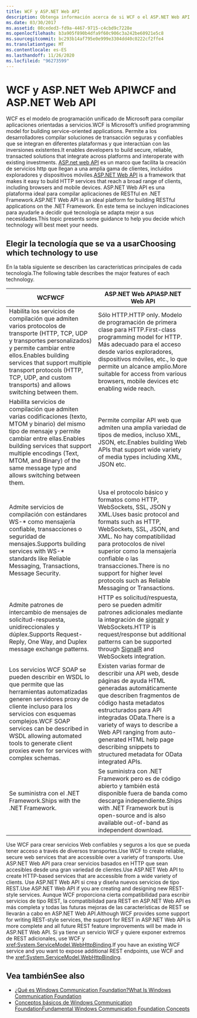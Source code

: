 ```yaml
---
title: WCF y ASP.NET Web API
description: Obtenga información acerca de si WCF o el ASP.NET Web API son más adecuados para sus necesidades mediante la comparación de las características principales de cada tecnología.
ms.date: 03/30/2017
ms.assetid: 08ceded3-fd9a-4467-9715-c4cbd9c7228e
ms.openlocfilehash: b3a905f890b4dfa9f60c906c3a242be60921e5c8
ms.sourcegitcommit: bc293b14af795e0e999e3304dd40c0222cf2ffe4
ms.translationtype: MT
ms.contentlocale: es-ES
ms.lasthandoff: 11/26/2020
ms.locfileid: "96273599"
---
```

# <a name="wcf-and-aspnet-web-api"></a><span data-ttu-id="de27e-103">WCF y ASP.NET Web API</span><span class="sxs-lookup"><span data-stu-id="de27e-103">WCF and ASP.NET Web API</span></span>

<span data-ttu-id="de27e-104">WCF es el modelo de programación unificado de Microsoft para compilar aplicaciones orientadas a servicios.</span><span class="sxs-lookup"><span data-stu-id="de27e-104">WCF is Microsoft’s unified programming model for building service-oriented applications.</span></span> <span data-ttu-id="de27e-105">Permite a los desarrolladores compilar soluciones de transacción seguras y confiables que se integran en diferentes plataformas y que interactúan con las inversiones existentes.</span><span class="sxs-lookup"><span data-stu-id="de27e-105">It enables developers to build secure, reliable, transacted solutions that integrate across platforms and interoperate with existing investments.</span></span> <span data-ttu-id="de27e-106">[ASP.net web API](https://www.asp.net/web-api) es un marco que facilita la creación de servicios http que llegan a una amplia gama de clientes, incluidos exploradores y dispositivos móviles.</span><span class="sxs-lookup"><span data-stu-id="de27e-106">[ASP.NET Web API](https://www.asp.net/web-api) is a framework that makes it easy to build HTTP services that reach a broad range of clients, including browsers and mobile devices.</span></span> <span data-ttu-id="de27e-107">ASP.NET Web API es una plataforma ideal para compilar aplicaciones de RESTful en .NET Framework.</span><span class="sxs-lookup"><span data-stu-id="de27e-107">ASP.NET Web API is an ideal platform for building RESTful applications on the .NET Framework.</span></span> <span data-ttu-id="de27e-108">En este tema se incluyen indicaciones para ayudarle a decidir qué tecnología se adapta mejor a sus necesidades.</span><span class="sxs-lookup"><span data-stu-id="de27e-108">This topic presents some guidance to help you decide which technology will best meet your needs.</span></span>  
  
## <a name="choosing-which-technology-to-use"></a><span data-ttu-id="de27e-109">Elegir la tecnología que se va a usar</span><span class="sxs-lookup"><span data-stu-id="de27e-109">Choosing which technology to use</span></span>  

 <span data-ttu-id="de27e-110">En la tabla siguiente se describen las características principales de cada tecnología.</span><span class="sxs-lookup"><span data-stu-id="de27e-110">The following table describes the major features of each technology.</span></span>  
  
|<span data-ttu-id="de27e-111">WCF</span><span class="sxs-lookup"><span data-stu-id="de27e-111">WCF</span></span>|<span data-ttu-id="de27e-112">ASP.NET Web API</span><span class="sxs-lookup"><span data-stu-id="de27e-112">ASP.NET Web API</span></span>|  
|---------|---------------------|  
|<span data-ttu-id="de27e-113">Habilita los servicios de compilación que admiten varios protocolos de transporte (HTTP, TCP, UDP y transportes personalizados) y permite cambiar entre ellos.</span><span class="sxs-lookup"><span data-stu-id="de27e-113">Enables building services that support multiple transport protocols (HTTP, TCP, UDP, and custom transports) and allows switching between them.</span></span>|<span data-ttu-id="de27e-114">Sólo HTTP.</span><span class="sxs-lookup"><span data-stu-id="de27e-114">HTTP only.</span></span> <span data-ttu-id="de27e-115">Modelo de programación de primera clase para HTTP.</span><span class="sxs-lookup"><span data-stu-id="de27e-115">First-class programming model for HTTP.</span></span> <span data-ttu-id="de27e-116">Más adecuado para el acceso desde varios exploradores, dispositivos móviles, etc., lo que permite un alcance amplio.</span><span class="sxs-lookup"><span data-stu-id="de27e-116">More suitable for access from various browsers, mobile devices etc enabling wide reach.</span></span>|  
|<span data-ttu-id="de27e-117">Habilita servicios de compilación que admiten varias codificaciones (texto, MTOM y binario) del mismo tipo de mensaje y permite cambiar entre ellas.</span><span class="sxs-lookup"><span data-stu-id="de27e-117">Enables building services that support multiple encodings (Text, MTOM, and Binary) of the same message type and allows switching between them.</span></span>|<span data-ttu-id="de27e-118">Permite compilar API web que admiten una amplia variedad de tipos de medios, incluso XML, JSON, etc.</span><span class="sxs-lookup"><span data-stu-id="de27e-118">Enables building Web APIs that support wide variety of media types including XML, JSON etc.</span></span>|  
|<span data-ttu-id="de27e-119">Admite servicios de compilación con estándares WS-\* como mensajería confiable, transacciones o seguridad de mensajes.</span><span class="sxs-lookup"><span data-stu-id="de27e-119">Supports building services with WS-\* standards like Reliable Messaging, Transactions, Message Security.</span></span>|<span data-ttu-id="de27e-120">Usa el protocolo básico y formatos como HTTP, WebSockets, SSL, JSON y XML.</span><span class="sxs-lookup"><span data-stu-id="de27e-120">Uses basic protocol and formats such as HTTP, WebSockets, SSL, JSON, and XML.</span></span> <span data-ttu-id="de27e-121">No hay compatibilidad para protocolos de nivel superior como la mensajería confiable o las transacciones.</span><span class="sxs-lookup"><span data-stu-id="de27e-121">There is no support for higher level protocols such as Reliable Messaging or Transactions.</span></span>|  
|<span data-ttu-id="de27e-122">Admite patrones de intercambio de mensajes de solicitud-respuesta, unidireccionales y dúplex.</span><span class="sxs-lookup"><span data-stu-id="de27e-122">Supports Request-Reply, One Way, and Duplex message exchange patterns.</span></span>|<span data-ttu-id="de27e-123">HTTP es solicitud/respuesta, pero se pueden admitir patrones adicionales mediante la integración de [signalr](https://github.com/SignalR/SignalR) y WebSockets.</span><span class="sxs-lookup"><span data-stu-id="de27e-123">HTTP is request/response but additional patterns can be supported through [SignalR](https://github.com/SignalR/SignalR) and WebSockets integration.</span></span>|  
|<span data-ttu-id="de27e-124">Los servicios WCF SOAP se pueden describir en WSDL lo que permite que las herramientas automatizadas generen servidores proxy de cliente incluso para los servicios con esquemas complejos.</span><span class="sxs-lookup"><span data-stu-id="de27e-124">WCF SOAP services can be described in WSDL allowing automated tools to generate client proxies even for services with complex schemas.</span></span>|<span data-ttu-id="de27e-125">Existen varias formar de describir una API web, desde páginas de ayuda HTML generadas automáticamente que describen fragmentos de código hasta metadatos estructurados para API integradas OData.</span><span class="sxs-lookup"><span data-stu-id="de27e-125">There is a variety of ways to describe a Web API ranging from auto-generated HTML help page describing snippets to structured metadata for OData integrated APIs.</span></span>|  
|<span data-ttu-id="de27e-126">Se suministra con el .NET Framework.</span><span class="sxs-lookup"><span data-stu-id="de27e-126">Ships with the .NET Framework.</span></span>|<span data-ttu-id="de27e-127">Se suministra con .NET Framework pero es de código abierto y también está disponible fuera de banda como descarga independiente.</span><span class="sxs-lookup"><span data-stu-id="de27e-127">Ships with .NET Framework but is open-source and is also available out-of-band as independent download.</span></span>|  
  
 <span data-ttu-id="de27e-128">Use WCF para crear servicios Web confiables y seguros a los que se pueda tener acceso a través de diversos transportes.</span><span class="sxs-lookup"><span data-stu-id="de27e-128">Use WCF to create reliable, secure web services that are accessible over a variety of transports.</span></span> <span data-ttu-id="de27e-129">Use ASP.NET Web API para crear servicios basados en HTTP que sean accesibles desde una gran variedad de clientes.</span><span class="sxs-lookup"><span data-stu-id="de27e-129">Use ASP.NET Web API to create HTTP-based services that are accessible from a wide variety of clients.</span></span> <span data-ttu-id="de27e-130">Use ASP.NET Web API si crea y diseña nuevos servicios de tipo REST.</span><span class="sxs-lookup"><span data-stu-id="de27e-130">Use ASP.NET Web API if you are creating and designing new REST-style services.</span></span> <span data-ttu-id="de27e-131">Aunque WCF proporciona cierta compatibilidad para escribir servicios de tipo REST, la compatibilidad para REST en ASP.NET Web API es más completa y todas las futuras mejoras de las características de REST se llevarán a cabo en ASP.NET Web API.</span><span class="sxs-lookup"><span data-stu-id="de27e-131">Although WCF provides some support for writing REST-style services, the support for REST in ASP.NET Web API is more complete and all future REST feature improvements will be made in ASP.NET Web API.</span></span> <span data-ttu-id="de27e-132">Si ya tiene un servicio WCF y quiere exponer extremos de REST adicionales, use WCF y <xref:System.ServiceModel.WebHttpBinding>.</span><span class="sxs-lookup"><span data-stu-id="de27e-132">If you have an existing WCF service and you want to expose additional REST endpoints, use WCF and the <xref:System.ServiceModel.WebHttpBinding>.</span></span>  
  
## <a name="see-also"></a><span data-ttu-id="de27e-133">Vea también</span><span class="sxs-lookup"><span data-stu-id="de27e-133">See also</span></span>

- [<span data-ttu-id="de27e-134">¿Qué es Windows Communication Foundation?</span><span class="sxs-lookup"><span data-stu-id="de27e-134">What Is Windows Communication Foundation</span></span>](whats-wcf.md)
- [<span data-ttu-id="de27e-135">Conceptos básicos de Windows Communication Foundation</span><span class="sxs-lookup"><span data-stu-id="de27e-135">Fundamental Windows Communication Foundation Concepts</span></span>](fundamental-concepts.md)
